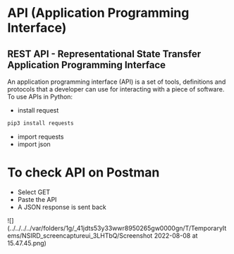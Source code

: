 # API (Application Programming Interface)
## REST API - Representational State Transfer Application Programming Interface

An application programming interface (API) is a set of tools, definitions and protocols that a developer can use for interacting with a piece of software.
To use APIs in Python:

- install request
```python
pip3 install requests
```

- import requests
- import json

# To check API on Postman

- Select GET
- Paste the API
- A JSON response is sent back

![](../../../../var/folders/1g/_41jdts53y33wwr8950265gw0000gn/T/TemporaryItems/NSIRD_screencaptureui_3LHTbQ/Screenshot 2022-08-08 at 15.47.45.png)